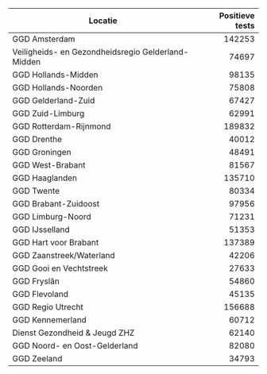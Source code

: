 | Locatie | Positieve tests |
|---------|----------------:|
| GGD Amsterdam                            | 142253 |
| Veiligheids- en Gezondheidsregio Gelderland-Midden | 74697 |
| GGD Hollands-Midden                      | 98135 |
| GGD Hollands-Noorden                     | 75808 |
| GGD Gelderland-Zuid                      | 67427 |
| GGD Zuid-Limburg                         | 62991 |
| GGD Rotterdam-Rijnmond                   | 189832 |
| GGD Drenthe                              | 40012 |
| GGD Groningen                            | 48491 |
| GGD West-Brabant                         | 81567 |
| GGD Haaglanden                           | 135710 |
| GGD Twente                               | 80334 |
| GGD Brabant-Zuidoost                     | 97956 |
| GGD Limburg-Noord                        | 71231 |
| GGD IJsselland                           | 51353 |
| GGD Hart voor Brabant                    | 137389 |
| GGD Zaanstreek/Waterland                 | 42206 |
| GGD Gooi en Vechtstreek                  | 27633 |
| GGD Fryslân                              | 54860 |
| GGD Flevoland                            | 45135 |
| GGD Regio Utrecht                        | 156688 |
| GGD Kennemerland                         | 60712 |
| Dienst Gezondheid & Jeugd ZHZ            | 62140 |
| GGD Noord- en Oost-Gelderland            | 82080 |
| GGD Zeeland                              | 34793 |
